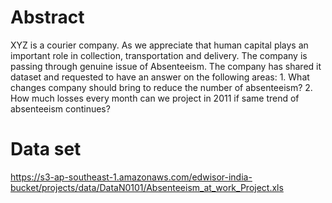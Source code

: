 # Abstract
XYZ is a courier company. As we appreciate that human capital plays an important role in collection, transportation and delivery. The company is passing through genuine issue of Absenteeism. The company has shared it dataset and requested to have an answer on the following areas: 1. What changes company should bring to reduce the number of absenteeism? 2. How much losses every month can we project in 2011 if same trend of absenteeism continues?

# Data set
https://s3-ap-southeast-1.amazonaws.com/edwisor-india-bucket/projects/data/DataN0101/Absenteeism_at_work_Project.xls
